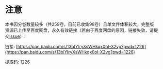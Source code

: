 # 注意

本书因分卷数量较多（共259卷，目前已收集98卷）且单文件体积较大，完整版资源已上传至百度网盘，永久有效链接（若由于百度网盘的原因，链接失效，请提交[issue](https://github.com/M0rtzz/Selected-Works-of-MaoTseTung/issues/new)）：

链接: [https://pan.baidu.com/s/13bIYIryXsWHkqx0oI-X2vg?pwd=1226](https://pan.baidu.com/s/13bIYIryXsWHkqx0oI-X2vg?pwd=1226)

提取码: 1226
